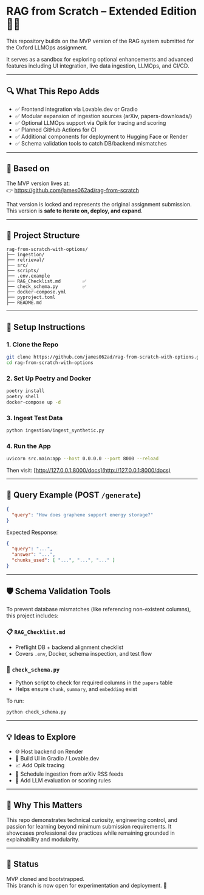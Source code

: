 ﻿# RAG from Scratch – Extended Edition 🧪✨

This repository builds on the MVP version of the RAG system submitted for the Oxford LLMOps assignment.

It serves as a sandbox for exploring optional enhancements and advanced features including UI integration, live data ingestion, LLMOps, and CI/CD.

---

## 🔍 What This Repo Adds

- ✅ Frontend integration via Lovable.dev or Gradio
- ✅ Modular expansion of ingestion sources (arXiv, papers-downloads/)
- ✅ Optional LLMOps support via Opik for tracing and scoring
- ✅ Planned GitHub Actions for CI
- ✅ Additional components for deployment to Hugging Face or Render
- ✅ Schema validation tools to catch DB/backend mismatches

---

## 🌱 Based on

The MVP version lives at:  
👉 https://github.com/james062ad/rag-from-scratch

That version is locked and represents the original assignment submission. This version is **safe to iterate on, deploy, and expand**.

---

## 📂 Project Structure

```text
rag-from-scratch-with-options/
├── ingestion/
├── retrieval/
├── src/
├── scripts/
├── .env.example
├── RAG_Checklist.md        ✅
├── check_schema.py         ✅
├── docker-compose.yml
├── pyproject.toml
├── README.md
```

---

## 🚀 Setup Instructions

### 1. Clone the Repo

```bash
git clone https://github.com/james062ad/rag-from-scratch-with-options.git
cd rag-from-scratch-with-options
```

### 2. Set Up Poetry and Docker

```bash
poetry install
poetry shell
docker-compose up -d
```

### 3. Ingest Test Data

```bash
python ingestion/ingest_synthetic.py
```

### 4. Run the App

```bash
uvicorn src.main:app --host 0.0.0.0 --port 8000 --reload
```

Then visit: [http://127.0.0.1:8000/docs](http://127.0.0.1:8000/docs)

---

## 💬 Query Example (POST `/generate`)

```json
{
  "query": "How does graphene support energy storage?"
}
```

Expected Response:

```json
{
  "query": "...",
  "answer": "...",
  "chunks_used": [ "...", "...", "..." ]
}
```

---

## 🛡️ Schema Validation Tools

To prevent database mismatches (like referencing non-existent columns), this project includes:

### 📋 `RAG_Checklist.md`
- Preflight DB + backend alignment checklist
- Covers `.env`, Docker, schema inspection, and test flow

### 🧪 `check_schema.py`
- Python script to check for required columns in the `papers` table
- Helps ensure `chunk`, `summary`, and `embedding` exist

To run:

```bash
python check_schema.py
```

---

## 💡 Ideas to Explore

- 🌐 Host backend on Render
- 🌸 Build UI in Gradio / Lovable.dev
- 📈 Add Opik tracing
- 🔄 Schedule ingestion from arXiv RSS feeds
- 🧪 Add LLM evaluation or scoring rules

---

## 🧠 Why This Matters

This repo demonstrates technical curiosity, engineering control, and passion for learning beyond minimum submission requirements. It showcases professional dev practices while remaining grounded in explainability and modularity.

---

## 🏁 Status

MVP cloned and bootstrapped.  
This branch is now open for experimentation and deployment. 🚀
